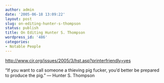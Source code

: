 ```yaml
---
author: admin
date: '2005-06-18 13:09:22'
layout: post
slug: on-editing-hunter-s-thompson
status: publish
title: On Editing Hunter S. Thompson
wordpress_id: '486'
categories:
- Notable People
---
```

<a href="http://www.cjr.org/issues/2005/3/hst.asp?printerfriendly=yes">http://www.cjr.org/issues/2005/3/hst.asp?printerfriendly=yes</a>

“If you want to call someone a thieving pig fucker, you’d better be prepared to produce the pig.” — Hunter S. Thompson
